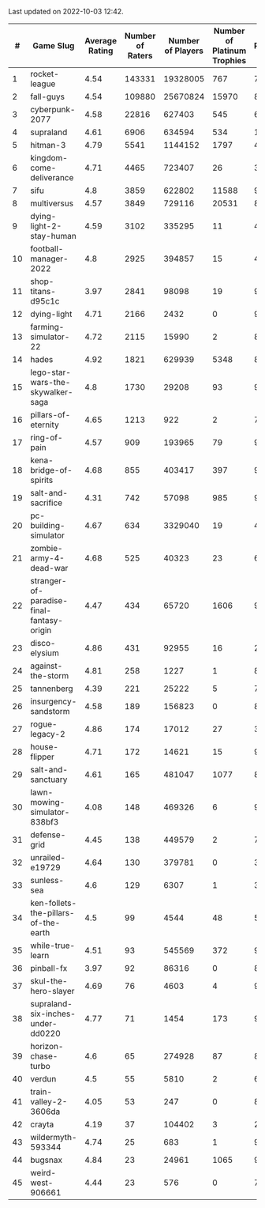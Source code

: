 Last updated on 2022-10-03 12:42.


|#|Game Slug|Average Rating|Number of Raters|Number of Players|Number of Platinum Trophies|Max Rarity (%)|
|---|---|---|---|---|---|---|
|1|rocket-league|4.54|143331|19328005|767|74|
|2|fall-guys|4.54|109880|25670824|15970|89|
|3|cyberpunk-2077|4.58|22816|627403|545|60|
|4|supraland|4.61|6906|634594|534|100|
|5|hitman-3|4.79|5541|1144152|1797|48|
|6|kingdom-come-deliverance|4.71|4465|723407|26|30|
|7|sifu|4.8|3859|622802|11588|96|
|8|multiversus|4.57|3849|729116|20531|81|
|9|dying-light-2-stay-human|4.59|3102|335295|11|48|
|10|football-manager-2022|4.8|2925|394857|15|48|
|11|shop-titans-d95c1c|3.97|2841|98098|19|98|
|12|dying-light|4.71|2166|2432|0|98|
|13|farming-simulator-22|4.72|2115|15990|2|85|
|14|hades|4.92|1821|629939|5348|89|
|15|lego-star-wars-the-skywalker-saga|4.8|1730|29208|93|98|
|16|pillars-of-eternity|4.65|1213|922|2|79|
|17|ring-of-pain|4.57|909|193965|79|97|
|18|kena-bridge-of-spirits|4.68|855|403417|397|94|
|19|salt-and-sacrifice|4.31|742|57098|985|91|
|20|pc-building-simulator|4.67|634|3329040|19|47|
|21|zombie-army-4-dead-war|4.68|525|40323|23|66|
|22|stranger-of-paradise-final-fantasy-origin|4.47|434|65720|1606|98|
|23|disco-elysium|4.86|431|92955|16|28|
|24|against-the-storm|4.81|258|1227|1|88|
|25|tannenberg|4.39|221|25222|5|76|
|26|insurgency-sandstorm|4.58|189|156823|0|8|
|27|rogue-legacy-2|4.86|174|17012|27|36|
|28|house-flipper|4.71|172|14621|15|93|
|29|salt-and-sanctuary|4.61|165|481047|1077|83|
|30|lawn-mowing-simulator-838bf3|4.08|148|469326|6|91|
|31|defense-grid|4.45|138|449579|2|79|
|32|unrailed-e19729|4.64|130|379781|0|39|
|33|sunless-sea|4.6|129|6307|1|38|
|34|ken-follets-the-pillars-of-the-earth|4.5|99|4544|48|59|
|35|while-true-learn|4.51|93|545569|372|93|
|36|pinball-fx|3.97|92|86316|0|86|
|37|skul-the-hero-slayer|4.69|76|4603|4|96|
|38|supraland-six-inches-under-dd0220|4.77|71|1454|173|99|
|39|horizon-chase-turbo|4.6|65|274928|87|83|
|40|verdun|4.5|55|5810|2|65|
|41|train-valley-2-3606da|4.05|53|247|0|89|
|42|crayta|4.19|37|104402|3|22|
|43|wildermyth-593344|4.74|25|683|1|91|
|44|bugsnax|4.84|23|24961|1065|97|
|45|weird-west-906661|4.44|23|576|0|79|
